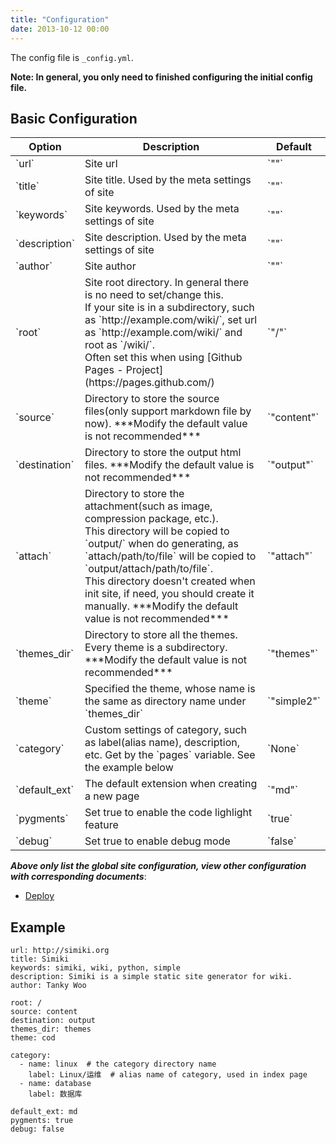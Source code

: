 ```yaml
---
title: "Configuration"
date: 2013-10-12 00:00
---
```


The config file is `_config.yml`.

**Note: In general, you only need to finished configuring the initial config file.**

## Basic Configuration ##

<table class="table table-bordered table-hover" markdown="1">
  <thead>
    <tr>
      <th>Option</th>
      <th>Description</th>
      <th>Default</th>
    </tr>
  </thead>
  <tbody>
    <tr>
      <td>`url`</td>
      <td>Site url</td>
      <td>`""`</td>
    </tr>
    <tr>
      <td>`title`</td>
      <td>Site title. Used by the meta settings of site</td>
      <td>`""`</td>
    </tr>
    <tr>
      <td>`keywords`</td>
      <td>Site keywords. Used by the meta settings of site</td>
      <td>`""`</td>
    </tr>
    <tr>
      <td>`description`</td>
      <td>Site description. Used by the meta settings of site</td>
      <td>`""`</td>
    </tr>
    <tr>
      <td>`author`</td>
      <td>Site author</td>
      <td>`""`</td>
    </tr>
    <tr>
      <td>`root`</td>
      <td>Site root directory. In general there is no need to set/change this.<br />If your site is in a subdirectory, such as `http://example.com/wiki/`, set url as `http://example.com/wiki/` and root as `/wiki/`.<br />Often set this when using [Github Pages - Project](https://pages.github.com/)</td>
      <td>`"/"`</td>
    </tr>
    <tr>
      <td>`source`</td>
      <td>Directory to store the source files(only support markdown file by now). ***Modify the default value is not recommended***</td>
      <td>`"content"`</td>
    </tr>
    <tr>
      <td>`destination`</td>
      <td>Directory to store the output html files. ***Modify the default value is not recommended***</td>
      <td>`"output"`</td>
    </tr>
    <tr>
      <td>`attach`</td>
      <td>Directory to store the attachment(such as image, compression package, etc.).<br />This directory will be copied to `output/` when do generating, as `attach/path/to/file` will be copied to `output/attach/path/to/file`.<br />This directory doesn't created when init site, if need, you should create it manually. ***Modify the default value is not recommended***</td>
      <td>`"attach"`</td>
    </tr>
    <tr>
      <td>`themes_dir`</td>
      <td>Directory to store all the themes. Every theme is a subdirectory. ***Modify the default value is not recommended***</td>
      <td>`"themes"`</td>
    </tr>
    <tr>
      <td>`theme`</td>
      <td>Specified the theme, whose name is the same as directory name under `themes_dir`</td>
      <td>`"simple2"`</td>
    </tr>
    <tr>
      <td>`category`</td>
      <td>Custom settings of category, such as label(alias name), description, etc. Get by the `pages` variable. See the example below</td>
      <td>`None`</td>
    </tr>
    <tr>
      <td>`default_ext`</td>
      <td>The default extension when creating a new page</td>
      <td>`"md"`</td>
    </tr>
    <tr>
      <td>`pygments`</td>
      <td>Set true to enable the code lighlight feature</td>
      <td>`true`</td>
    </tr>
    <tr>
      <td>`debug`</td>
      <td>Set true to enable debug mode</td>
      <td>`false`</td>
    </tr>
  </tbody>
</table>

***Above only list the global site configuration, view other configuration with corresponding documents***:

* [Deploy](/docs/deploy.html)

## Example ##

	url: http://simiki.org
	title: Simiki
	keywords: simiki, wiki, python, simple
	description: Simiki is a simple static site generator for wiki.
	author: Tanky Woo

	root: /
	source: content
	destination: output
	themes_dir: themes
	theme: cod

	category:
	  - name: linux  # the category directory name
		label: Linux/运维  # alias name of category, used in index page
	  - name: database
		label: 数据库
	
	default_ext: md
	pygments: true
	debug: false
